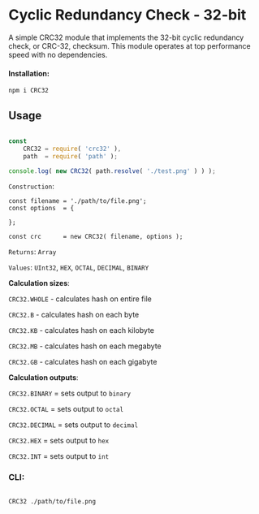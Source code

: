 Cyclic Redundancy Check - 32-bit
======

A simple CRC32 module that implements the 32-bit cyclic redundancy check, or CRC-32, checksum. This module operates at top performance speed with no dependencies.

#### Installation:

`npm i CRC32`


Usage
---

```js

const
    CRC32 = require( 'crc32' ),
    path  = require( 'path' );

console.log( new CRC32( path.resolve( './test.png' ) ) );

```

`Construction`:
```
const filename = './path/to/file.png';
const options  = {

};

const crc      = new CRC32( filename, options );
```

`Returns`: `Array`

`Values`: `UInt32`, `HEX`, `OCTAL`, `DECIMAL`, `BINARY`


**Calculation sizes**:

`CRC32.WHOLE` - calculates hash on entire file

`CRC32.B`     - calculates hash on each byte

`CRC32.KB`    - calculates hash on each kilobyte

`CRC32.MB`    - calculates hash on each megabyte

`CRC32.GB`    - calculates hash on each gigabyte


**Calculation outputs**:

`CRC32.BINARY`  = sets output to `binary`

`CRC32.OCTAL`   = sets output to `octal`

`CRC32.DECIMAL` = sets output to `decimal`

`CRC32.HEX`     = sets output to `hex`

`CRC32.INT`     = sets output to `int`


### CLI:
```bash

CRC32 ./path/to/file.png

```
